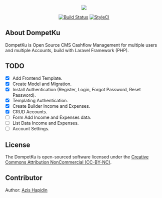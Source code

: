 <p align="center"><img src="public/assets/images/logo.png"></p>

<p align="center">
<a href="https://travis-ci.org/azishapidin/dompetku"><img src="https://travis-ci.org/azishapidin/dompetku.svg?branch=master" alt="Build Status"></a>
<a href="https://styleci.io/repos/127994456"><img src="https://styleci.io/repos/127994456/shield?branch=master" alt="StyleCI"></a>
</p>

## About DompetKu

DompetKu is Open Source CMS Cashflow Management for multiple users and multiple Accounts, build with Laravel Framework (PHP).

## TODO

- [x] Add Frontend Template.
- [x] Create Model and Migration.
- [x] Install Authentication (Register, Login, Forgot Password, Reset Password).
- [x] Templating Authentication.
- [x] Create Builder Income and Expenses.
- [x] CRUD Accounts.
- [ ] Form Add Income and Expenses data.
- [ ] List Data Income and Expenses.
- [ ] Account Settings.

## License

The DompetKu is open-sourced software licensed under the [Creative Commons Attribution NonCommercial (CC-BY-NC)](https://tldrlegal.com/license/creative-commons-attribution-noncommercial-(cc-nc)).

## Contributor

Author: [Azis Hapidin](https://azishapidin.com/) 